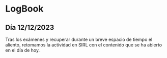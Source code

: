 # LogBook 
## Día 12/12/2023

Tras los exámenes y recuperar durante un breve espacio de tiempo el aliento, retomamos la actividad en SIRL con el contenido que se ha abierto en el día de hoy. 